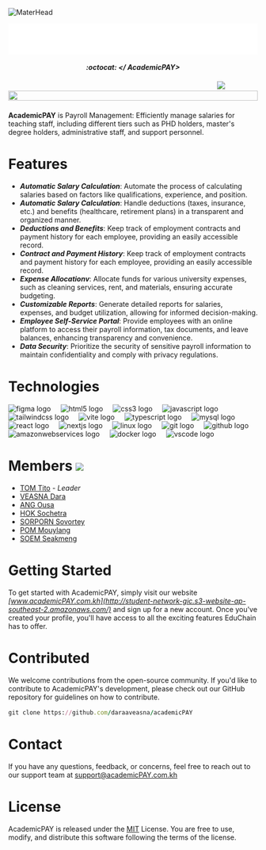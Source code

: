 ![MaterHead](https://github.com/daraaveasna/academicPAY/blob/main/academicPay/src/assets/githubBanner.gif)
<div align="center">

![](https://github.com/daraaveasna/academicPAY/blob/main/academicPay/src/assets/academicPay.svg)

***:octocat: </ AcademicPAY>***   
</div>

<h4 align="right">
<img  src="https://c.tenor.com/SOVMSXmWB1kAAAAi/tony-star-jumping.gif" width="80">
   &nbsp;&nbsp;&nbsp;&nbsp;&nbsp;&nbsp;&nbsp;&nbsp;&nbsp;&nbsp;&nbsp;&nbsp;&nbsp;&nbsp;&nbsp;&nbsp;&nbsp;&nbsp;&nbsp;
<img src="https://i.imgur.com/dBaSKWF.gif" height="20" width="100%">
</h4>
<b>AcademicPAY</b> is Payroll Management: Efficiently manage salaries for teaching staff, including different tiers such as PHD holders, master's degree holders, administrative staff, and support personnel.

# Features 
- <b><i>Automatic Salary Calculation</i></b>: Automate the process of calculating salaries based on factors like qualifications, experience, and position.
- <b><i>Automatic Salary Calculation</i></b>: Handle deductions (taxes, insurance, etc.) and benefits (healthcare, retirement plans) in a transparent and organized manner.
- <b><i>Deductions and Benefits</i></b>: Keep track of employment contracts and payment history for each employee, providing an easily accessible record.
- <b><i>Contract and Payment History</i></b>: Keep track of employment contracts and payment history for each employee, providing an easily accessible record.
- <b><i>Expense Allocationv</i></b>: Allocate funds for various university expenses, such as cleaning services, rent, and materials, ensuring accurate budgeting.
- <b><i>Customizable Reports</i></b>: Generate detailed reports for salaries, expenses, and budget utilization, allowing for informed decision-making.
- <b><i>Employee Self-Service Portal</i></b>: Provide employees with an online platform to access their payroll information, tax documents, and leave balances, enhancing transparency and convenience.
- <b><i>Data Security</i></b>: Prioritize the security of sensitive payroll information to maintain confidentiality and comply with privacy regulations.

# Technologies
<div align="left">
  <img src="https://skillicons.dev/icons?i=figma" height="40" alt="figma logo"  />
  <img width="12" />
  <img src="https://skillicons.dev/icons?i=html" height="40" alt="html5 logo"  />
  <img width="12" />
  <img src="https://skillicons.dev/icons?i=css" height="40" alt="css3 logo"  />
  <img width="12" />
  <img src="https://skillicons.dev/icons?i=js" height="40" alt="javascript logo"  />
  <img width="12" />
  <img src="https://skillicons.dev/icons?i=tailwind" height="40" alt="tailwindcss logo"  />
  <img width="12" />
  <img src="https://skillicons.dev/icons?i=vite" height="40" alt="vite logo"  />
  <img width="12" />
  <img src="https://skillicons.dev/icons?i=ts" height="40" alt="typescript logo"  />
  <img width="12" />
  <img src="https://skillicons.dev/icons?i=mysql" height="40" alt="mysql logo"  />
  <img width="12" />
  <img src="https://skillicons.dev/icons?i=react" height="40" alt="react logo"  />
  <img width="12" />
  <img src="https://skillicons.dev/icons?i=nextjs" height="40" alt="nextjs logo"  />
  <img width="12" />
  <img src="https://skillicons.dev/icons?i=linux" height="40" alt="linux logo"  />
  <img width="12" />
  <img src="https://skillicons.dev/icons?i=git" height="40" alt="git logo"  />
  <img width="12" />
  <img src="https://skillicons.dev/icons?i=github" height="40" alt="github logo"  />
  <img width="12" />
  <img src="https://skillicons.dev/icons?i=aws" height="40" alt="amazonwebservices logo"  />
  <img width="12" />
  <img src="https://skillicons.dev/icons?i=docker" height="40" alt="docker logo"  />
  <img width="12" />
  <img src="https://skillicons.dev/icons?i=vscode" height="40" alt="vscode logo"  />
  <img width="12" />
</div>

# Members <img src="https://media.giphy.com/media/VgCDAzcKvsR6OM0uWg/giphy.gif" width="50">
* [TOM Tito](https://github.com/SreypichTO) - *Leader*
* [VEASNA Dara](https://github.com/daraaveasna)
* [ANG Ousa](https://github.com/daraaveasna)
* [HOK Sochetra](https://github.com/daraaveasna)
* [SORPORN Sovortey](https://github.com/daraaveasna)
* [POM Mouylang](https://github.com/daraaveasna)
* [SOEM Seakmeng](https://github.com/daraaveasna)

###

# Getting Started

To get started with AcademicPAY, simply visit our website <i>[www.academicPAY.com.kh](http://student-network-gic.s3-website-ap-southeast-2.amazonaws.com/) </i> and sign up for a new account. Once you've created your profile, you'll have access to all the exciting features EduChain has to offer.

# Contributed 
We welcome contributions from the open-source community. If you'd like to contribute to AcademicPAY's development, please check out our GitHub repository for guidelines on how to contribute.
```ruby
git clone https://github.com/daraaveasna/academicPAY
```
# Contact
If you have any questions, feedback, or concerns, feel free to reach out to our support team at [support@academicPAY.com.kh](niccolo27.dev@gmail.com)
# License 
AcademicPAY is released under the [MIT](https://opensource.org/license/mit/) License. You are free to use, modify, and distribute this software following the terms of the license.
